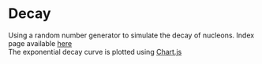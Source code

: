 # Decay
Using a random number generator to simulate the decay of nucleons. Index page available [here](https://barrysweeney.github.io/decay/)  
The exponential decay curve is plotted using [Chart.js](https://www.chartjs.org/)
